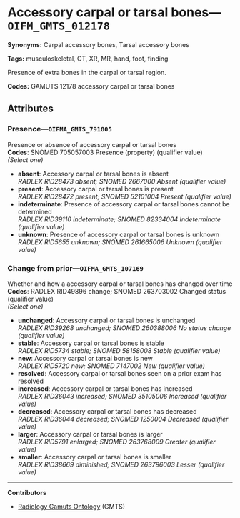 # Accessory carpal or tarsal bones—`OIFM_GMTS_012178`

**Synonyms:** Carpal accessory bones, Tarsal accessory bones

**Tags:** musculoskeletal, CT, XR, MR, hand, foot, finding

Presence of extra bones in the carpal or tarsal region.

**Codes:** GAMUTS 12178 accessory carpal or tarsal bones

## Attributes

### Presence—`OIFMA_GMTS_791805`

Presence or absence of accessory carpal or tarsal bones  
**Codes**: SNOMED 705057003 Presence (property) (qualifier value)  
*(Select one)*

- **absent**: Accessory carpal or tarsal bones is absent  
_RADLEX RID28473 absent; SNOMED 2667000 Absent (qualifier value)_
- **present**: Accessory carpal or tarsal bones is present  
_RADLEX RID28472 present; SNOMED 52101004 Present (qualifier value)_
- **indeterminate**: Presence of accessory carpal or tarsal bones cannot be determined  
_RADLEX RID39110 indeterminate; SNOMED 82334004 Indeterminate (qualifier value)_
- **unknown**: Presence of accessory carpal or tarsal bones is unknown  
_RADLEX RID5655 unknown; SNOMED 261665006 Unknown (qualifier value)_

### Change from prior—`OIFMA_GMTS_107169`

Whether and how a accessory carpal or tarsal bones has changed over time  
**Codes**: RADLEX RID49896 change; SNOMED 263703002 Changed status (qualifier value)  
*(Select one)*

- **unchanged**: Accessory carpal or tarsal bones is unchanged  
_RADLEX RID39268 unchanged; SNOMED 260388006 No status change (qualifier value)_
- **stable**: Accessory carpal or tarsal bones is stable  
_RADLEX RID5734 stable; SNOMED 58158008 Stable (qualifier value)_
- **new**: Accessory carpal or tarsal bones is new  
_RADLEX RID5720 new; SNOMED 7147002 New (qualifier value)_
- **resolved**: Accessory carpal or tarsal bones seen on a prior exam has resolved  
- **increased**: Accessory carpal or tarsal bones has increased  
_RADLEX RID36043 increased; SNOMED 35105006 Increased (qualifier value)_
- **decreased**: Accessory carpal or tarsal bones has decreased  
_RADLEX RID36044 decreased; SNOMED 1250004 Decreased (qualifier value)_
- **larger**: Accessory carpal or tarsal bones is larger  
_RADLEX RID5791 enlarged; SNOMED 263768009 Greater (qualifier value)_
- **smaller**: Accessory carpal or tarsal bones is smaller  
_RADLEX RID38669 diminished; SNOMED 263796003 Lesser (qualifier value)_

---

**Contributors**

- [Radiology Gamuts Ontology](https://gamuts.net/) (GMTS)